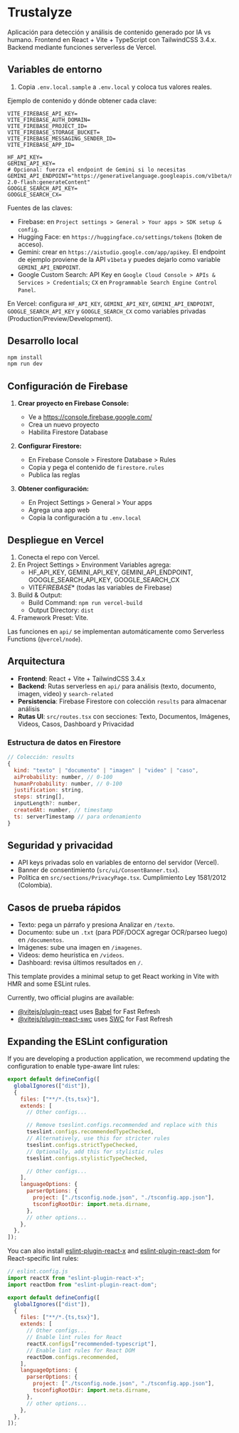 # Trustalyze

Aplicación para detección y análisis de contenido generado por IA vs humano. Frontend en React + Vite + TypeScript con TailwindCSS 3.4.x. Backend mediante funciones serverless de Vercel.

## Variables de entorno

1. Copia `.env.local.sample` a `.env.local` y coloca tus valores reales.

Ejemplo de contenido y dónde obtener cada clave:

```
VITE_FIREBASE_API_KEY=
VITE_FIREBASE_AUTH_DOMAIN=
VITE_FIREBASE_PROJECT_ID=
VITE_FIREBASE_STORAGE_BUCKET=
VITE_FIREBASE_MESSAGING_SENDER_ID=
VITE_FIREBASE_APP_ID=

HF_API_KEY=
GEMINI_API_KEY=
# Opcional: fuerza el endpoint de Gemini si lo necesitas
GEMINI_API_ENDPOINT="https://generativelanguage.googleapis.com/v1beta/models/gemini-2.0-flash:generateContent"
GOOGLE_SEARCH_API_KEY=
GOOGLE_SEARCH_CX=
```

Fuentes de las claves:

- Firebase: en `Project settings > General > Your apps > SDK setup & config`.
- Hugging Face: en `https://huggingface.co/settings/tokens` (token de acceso).
- Gemini: crear en `https://aistudio.google.com/app/apikey`. El endpoint de ejemplo proviene de la API `v1beta` y puedes dejarlo como variable `GEMINI_API_ENDPOINT`.
- Google Custom Search: API Key en `Google Cloud Console > APIs & Services > Credentials`; `CX` en `Programmable Search Engine Control Panel`.

En Vercel: configura `HF_API_KEY`, `GEMINI_API_KEY`, `GEMINI_API_ENDPOINT`, `GOOGLE_SEARCH_API_KEY` y `GOOGLE_SEARCH_CX` como variables privadas (Production/Preview/Development).

## Desarrollo local

```bash
npm install
npm run dev
```

## Configuración de Firebase

1. **Crear proyecto en Firebase Console:**

   - Ve a https://console.firebase.google.com/
   - Crea un nuevo proyecto
   - Habilita Firestore Database

2. **Configurar Firestore:**

   - En Firebase Console > Firestore Database > Rules
   - Copia y pega el contenido de `firestore.rules`
   - Publica las reglas

3. **Obtener configuración:**
   - En Project Settings > General > Your apps
   - Agrega una app web
   - Copia la configuración a tu `.env.local`

## Despliegue en Vercel

1. Conecta el repo con Vercel.
2. En Project Settings > Environment Variables agrega:
   - HF_API_KEY, GEMINI_API_KEY, GEMINI_API_ENDPOINT, GOOGLE_SEARCH_API_KEY, GOOGLE_SEARCH_CX
   - VITE*FIREBASE*\* (todas las variables de Firebase)
3. Build & Output:
   - Build Command: `npm run vercel-build`
   - Output Directory: `dist`
4. Framework Preset: Vite.

Las funciones en `api/` se implementan automáticamente como Serverless Functions (`@vercel/node`).

## Arquitectura

- **Frontend**: React + Vite + TailwindCSS 3.4.x
- **Backend**: Rutas serverless en `api/` para análisis (texto, documento, imagen, video) y `search-related`
- **Persistencia**: Firebase Firestore con colección `results` para almacenar análisis
- **Rutas UI**: `src/routes.tsx` con secciones: Texto, Documentos, Imágenes, Videos, Casos, Dashboard y Privacidad

### Estructura de datos en Firestore

```javascript
// Colección: results
{
  kind: "texto" | "documento" | "imagen" | "video" | "caso",
  aiProbability: number, // 0-100
  humanProbability: number, // 0-100
  justification: string,
  steps: string[],
  inputLength?: number,
  createdAt: number, // timestamp
  ts: serverTimestamp // para ordenamiento
}
```

## Seguridad y privacidad

- API keys privadas solo en variables de entorno del servidor (Vercel).
- Banner de consentimiento (`src/ui/ConsentBanner.tsx`).
- Política en `src/sections/PrivacyPage.tsx`. Cumplimiento Ley 1581/2012 (Colombia).

## Casos de prueba rápidos

- Texto: pega un párrafo y presiona Analizar en `/texto`.
- Documento: sube un `.txt` (para PDF/DOCX agregar OCR/parseo luego) en `/documentos`.
- Imágenes: sube una imagen en `/imagenes`.
- Videos: demo heurística en `/videos`.
- Dashboard: revisa últimos resultados en `/`.

This template provides a minimal setup to get React working in Vite with HMR and some ESLint rules.

Currently, two official plugins are available:

- [@vitejs/plugin-react](https://github.com/vitejs/vite-plugin-react/blob/main/packages/plugin-react) uses [Babel](https://babeljs.io/) for Fast Refresh
- [@vitejs/plugin-react-swc](https://github.com/vitejs/vite-plugin-react/blob/main/packages/plugin-react-swc) uses [SWC](https://swc.rs/) for Fast Refresh

## Expanding the ESLint configuration

If you are developing a production application, we recommend updating the configuration to enable type-aware lint rules:

```js
export default defineConfig([
  globalIgnores(["dist"]),
  {
    files: ["**/*.{ts,tsx}"],
    extends: [
      // Other configs...

      // Remove tseslint.configs.recommended and replace with this
      tseslint.configs.recommendedTypeChecked,
      // Alternatively, use this for stricter rules
      tseslint.configs.strictTypeChecked,
      // Optionally, add this for stylistic rules
      tseslint.configs.stylisticTypeChecked,

      // Other configs...
    ],
    languageOptions: {
      parserOptions: {
        project: ["./tsconfig.node.json", "./tsconfig.app.json"],
        tsconfigRootDir: import.meta.dirname,
      },
      // other options...
    },
  },
]);
```

You can also install [eslint-plugin-react-x](https://github.com/Rel1cx/eslint-react/tree/main/packages/plugins/eslint-plugin-react-x) and [eslint-plugin-react-dom](https://github.com/Rel1cx/eslint-react/tree/main/packages/plugins/eslint-plugin-react-dom) for React-specific lint rules:

```js
// eslint.config.js
import reactX from "eslint-plugin-react-x";
import reactDom from "eslint-plugin-react-dom";

export default defineConfig([
  globalIgnores(["dist"]),
  {
    files: ["**/*.{ts,tsx}"],
    extends: [
      // Other configs...
      // Enable lint rules for React
      reactX.configs["recommended-typescript"],
      // Enable lint rules for React DOM
      reactDom.configs.recommended,
    ],
    languageOptions: {
      parserOptions: {
        project: ["./tsconfig.node.json", "./tsconfig.app.json"],
        tsconfigRootDir: import.meta.dirname,
      },
      // other options...
    },
  },
]);
```
